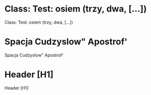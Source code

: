 # Class: Test: osiem (trzy, dwa, [...])

Class: Test: osiem (trzy, dwa, [...])


# Spacja Cudzyslow" Apostrof'
Spacja Cudzyslow" Apostrof'


# Header [H1] #

Header [H1]